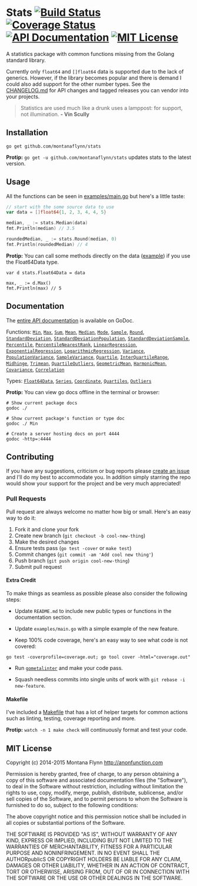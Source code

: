 # Stats [![Build Status][travis-svg]][travis-url] [![Coverage Status][coveralls-svg]][coveralls-url] [![API Documentation][godoc-svg]][godoc-url] [![MIT License][license-svg]][license-url]

A statistics package with common functions missing from the Golang standard library. 

Currently only `float64` and `[]float64` data is supported due to the lack of generics. However, if the library becomes popular and there is demand I could also add support for the other number types. See the [CHANGELOG.md](https://github.com/montanaflynn/stats/blob/master/CHANGELOG.md) for API changes and tagged releases you can vendor into your projects.

> Statistics are used much like a drunk uses a lamppost: for support, not illumination. **- Vin Scully**

## Installation

```
go get github.com/montanaflynn/stats
```

**Protip:** `go get -u github.com/montanaflynn/stats` updates stats to the latest version.

## Usage

All the functions can be seen in [examples/main.go](https://github.com/montanaflynn/stats/blob/master/examples/main.go) but here's a little taste:

```go
// start with the some source data to use
var data = []float64{1, 2, 3, 4, 4, 5}

median, _ := stats.Median(data)
fmt.Println(median) // 3.5

roundedMedian, _ := stats.Round(median, 0)
fmt.Println(roundedMedian) // 4
```

**Protip:** You can call some methods directly on the data ([example](https://github.com/montanaflynn/stats/blob/master/examples/methods.go)) if you use the Float64Data type.

```
var d stats.Float64Data = data

max, _ := d.Max()
fmt.Println(max) // 5
```

## Documentation

The [entire API documentation](http://godoc.org/github.com/montanaflynn/stats) is available on GoDoc. 

Functions: [`Min`](http://godoc.org/github.com/montanaflynn/stats#Min), [`Max`](http://godoc.org/github.com/montanaflynn/stats#Max), [`Sum`](http://godoc.org/github.com/montanaflynn/stats#Sum), [`Mean`](http://godoc.org/github.com/montanaflynn/stats#Mean), [`Median`](http://godoc.org/github.com/montanaflynn/stats#Median), [`Mode`](http://godoc.org/github.com/montanaflynn/stats#Mode), [`Sample`](http://godoc.org/github.com/montanaflynn/stats#Sample), [`Round`](http://godoc.org/github.com/montanaflynn/stats#Round), [`StandardDeviation`](http://godoc.org/github.com/montanaflynn/stats#StandardDeviation), [`StandardDeviationPopulation`](http://godoc.org/github.com/montanaflynn/stats#StandardDeviationPopulation), [`StandardDeviationSample`](http://godoc.org/github.com/montanaflynn/stats#StandardDeviationSample), [`Percentile`](http://godoc.org/github.com/montanaflynn/stats#Percentile), [`PercentileNearestRank`](http://godoc.org/github.com/montanaflynn/stats#PercentileNearestRank), [`LinearRegression`](http://godoc.org/github.com/montanaflynn/stats#LinearRegression), [`ExponentialRegression`](http://godoc.org/github.com/montanaflynn/stats#ExponentialRegression), [`LogarithmicRegression`](http://godoc.org/github.com/montanaflynn/stats#LogarithmicRegression), [`Variance`](http://godoc.org/github.com/montanaflynn/stats#Variance), [`PopulationVariance`](http://godoc.org/github.com/montanaflynn/stats#PopulationVariance), [`SampleVariance`](http://godoc.org/github.com/montanaflynn/stats#SampleVariance), [`Quartile`](http://godoc.org/github.com/montanaflynn/stats#Quartile), [`InterQuartileRange`](http://godoc.org/github.com/montanaflynn/stats#InterQuartileRange), [`Midhinge`](http://godoc.org/github.com/montanaflynn/stats#Midhinge), [`Trimean`](http://godoc.org/github.com/montanaflynn/stats#Trimean), [`QuartileOutliers`](http://godoc.org/github.com/montanaflynn/stats#QuartileOutliers), [`GeometricMean`](http://godoc.org/github.com/montanaflynn/stats#GeometricMean), [`HarmonicMean`](http://godoc.org/github.com/montanaflynn/stats#HarmonicMean), [`Covariance`](http://godoc.org/github.com/montanaflynn/stats#Covariance), [`Correlation`](http://godoc.org/github.com/montanaflynn/stats#Correlation)

Types: [`Float64Data`](http://godoc.org/github.com/montanaflynn/stats#Float64Data), [`Series`](http://godoc.org/github.com/montanaflynn/stats#Series), [`Coordinate`](http://godoc.org/github.com/montanaflynn/stats#Coordinate), [`Quartiles`](http://godoc.org/github.com/montanaflynn/stats#Quartiles), [`Outliers`](http://godoc.org/github.com/montanaflynn/stats#Outliers)

**Protip:** You can view go docs offline in the terminal or browser:

```
# Show current package docs
godoc ./ 

# Show current package's function or type doc
godoc ./ Min

# Create a server hosting docs on port 4444
godoc -http=:4444
```

## Contributing

If you have any suggestions, criticism or bug reports please [create an issue](https://github.com/montanaflynn/stats/issues) and I'll do my best to accommodate you. In addition simply starring the repo would show your support for the project and be very much appreciated! 

### Pull Requests

Pull request are always welcome no matter how big or small. Here's an easy way to do it:

1. Fork it and clone your fork
2. Create new branch (`git checkout -b cool-new-thing`)
3. Make the desired changes
4. Ensure tests pass (`go test -cover` or `make test`)
5. Commit changes (`git commit -am 'Add cool new thing'`)
6. Push branch (`git push origin cool-new-thing`)
7. Submit pull request

#### Extra Credit 

To make things as seamless as possible please also consider the following steps:

- Update `README.md` to include new public types or functions in the documentation section.

- Update `examples/main.go` with a simple example of the new feature.

- Keep 100% code coverage, here's an easy way to see what code is not covered:

```go test -coverprofile=coverage.out; go tool cover -html="coverage.out"```

- Run [`gometalinter`](https://github.com/alecthomas/gometalinter) and make your code pass.

- Squash needless commits into single units of work with `git rebase -i new-feature`.


#### Makefile

I've included a [Makefile](https://github.com/montanaflynn/stats/blob/master/Makefile) that has a lot of helper targets for common actions such as linting, testing, coverage reporting and more.

**Protip:** `watch -n 1 make check` will continuously format and test your code.

## MIT License

Copyright (c) 2014-2015 Montana Flynn <http://anonfunction.com>

Permission is hereby granted, free of charge, to any person obtaining a copy of this software and associated documentation files (the "Software"), to deal in the Software without restriction, including without limitation the rights to use, copy, modify, merge, publish, distribute, sublicense, and/or sell copies of the Software, and to permit persons to whom the Software is furnished to do so, subject to the following conditions:

The above copyright notice and this permission notice shall be included in all copies or substantial portions of the Software.

THE SOFTWARE IS PROVIDED "AS IS", WITHOUT WARRANTY OF ANY KIND, EXPRESS OR IMPLIED, INCLUDING BUT NOT LIMITED TO THE WARRANTIES OF MERCHANTABILITY, FITNESS FOR A PARTICULAR PURPOSE AND NONINFRINGEMENT. IN NO EVENT SHALL THE AUTHORpublicS OR COPYRIGHT HOLDERS BE LIABLE FOR ANY CLAIM, DAMAGES OR OTHER LIABILITY, WHETHER IN AN ACTION OF CONTRACT, TORT OR OTHERWISE, ARISING FROM, OUT OF OR IN CONNECTION WITH THE SOFTWARE OR THE USE OR OTHER DEALINGS IN THE SOFTWARE.

[travis-url]: https://travis-ci.org/montanaflynn/stats
[travis-svg]: https://img.shields.io/travis/montanaflynn/stats.svg

[coveralls-url]: https://coveralls.io/r/montanaflynn/stats?branch=master
[coveralls-svg]: https://img.shields.io/coveralls/montanaflynn/stats.svg

[godoc-url]: https://godoc.org/github.com/montanaflynn/stats
[godoc-svg]: https://godoc.org/github.com/montanaflynn/stats?status.svg

[license-url]: https://github.com/montanaflynn/stats/blob/master/LICENSE
[license-svg]: https://img.shields.io/badge/license-MIT-blue.svg